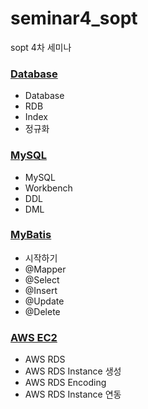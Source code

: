 # seminar4_sopt
sopt 4차 세미나

### [Database](mdFiles/read1.md)
- Database
- RDB
- Index
- 정규화

### [MySQL](mdFiles/read2.md)
- MySQL
- Workbench
- DDL
- DML

### [MyBatis](mdFiles/read3.md)
- 시작하기
- @Mapper
- @Select
- @Insert
- @Update
- @Delete

### [AWS EC2](mdFiles/read4.md)
- AWS RDS
- AWS RDS Instance 생성
- AWS RDS Encoding
- AWS RDS Instance 연동

